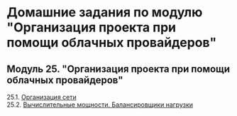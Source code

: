 # Домашние задания по модулю "Организация проекта при помощи облачных провайдеров"


## Модуль 25. "Организация проекта при помощи облачных провайдеров"

25.1. [Организация сети](https://github.com/BaryshnikovNV/netology-devops/blob/clopro-1/CLOPRO-35/clopro/25.1-clopro-1-network-organization/clopro-1-network-organization.md)  
25.2. [Вычислительные мощности. Балансировщики нагрузки](https://github.com/BaryshnikovNV/netology-devops/blob/clopro-2/CLOPRO-35/clopro/25.2-clopro-2-computing-power.load-balancers/clopro-2-computing-power.load-balancers.md)  